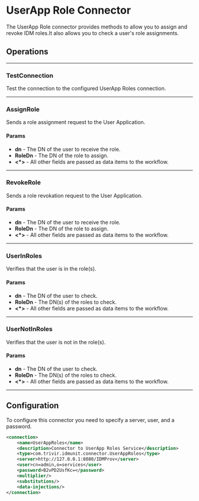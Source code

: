 # UserApp Role Connector

The UserApp Role connector provides methods to allow you to assign and revoke IDM roles.It also allows you to check a user's role assignments.

## Operations

---

### TestConnection

Test the connection to the configured UserApp Roles connection.

---

### AssignRole

Sends a role assignment request to the User Application.

#### Params

- **dn** - The DN of the user to receive the role.
- **RoleDn** - The DN of the role to assign.
- **<*>** - All other fields are passed as data items to the workflow.

---

### RevokeRole

Sends a role revokation request to the User Application.

#### Params

- **dn** - The DN of the user to receive the role.
- **RoleDn** - The DN of the role to assign.
- **<*>** - All other fields are passed as data items to the workflow.

---

### UserInRoles

Verifies that the user is in the role(s).

#### Params

- **dn** - The DN of the user to check.
- **RoleDn** - The DN(s) of the roles to check.
- **<*>** - All other fields are passed as data items to the workflow.

---

### UserNotInRoles

Verifies that the user is not in the role(s).

#### Params

- **dn** - The DN of the user to check.
- **RoleDn** - The DN(s) of the roles to check.
- **<*>** - All other fields are passed as data items to the workflow.

---

## Configuration

To configure this connector you need to specify a server, user, and a password.

```xml
<connection>
	<name>UserAppRoles</name>
	<description>Connector to UserApp Roles Service</description>
	<type>com.trivir.idmunit.connector.UserAppRoles</type>
	<server>http://127.0.0.1:8080/IDMProv</server>
	<user>cn=admin,o=services</user>
	<password>B2vPD2UsfKc=</password>
	<multiplier/>
	<substitutions/>
	<data-injections/>
</connection>
```

